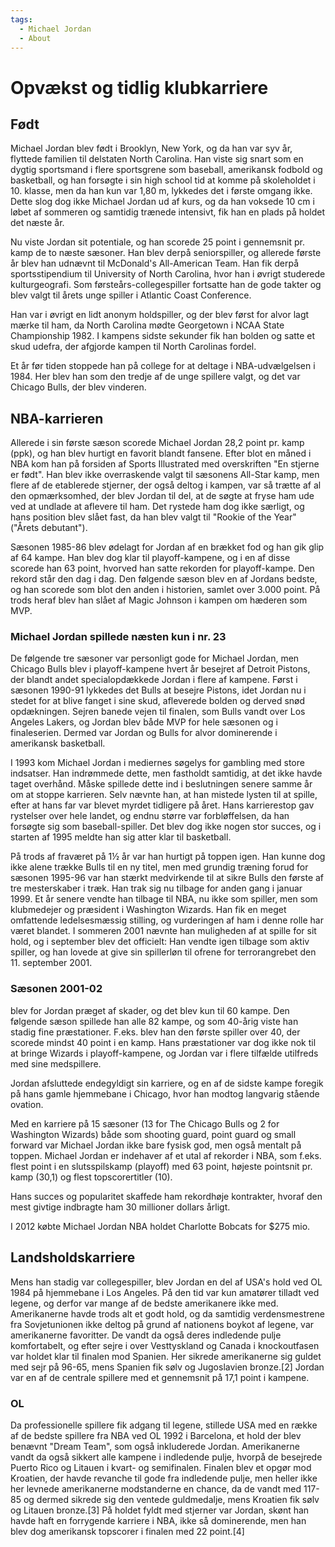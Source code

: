 ```yaml
---
tags:
  - Michael Jordan
  - About
---
```

# Opvækst og tidlig klubkarriere

## Født
Michael Jordan blev født i Brooklyn, New York, og da han var syv år, flyttede familien til delstaten North Carolina. Han viste sig snart som en dygtig sportsmand i flere sportsgrene som baseball, amerikansk fodbold og basketball, og han forsøgte i sin high school tid at komme på skoleholdet i 10. klasse, men da han kun var 1,80 m, lykkedes det i første omgang ikke. Dette slog dog ikke Michael Jordan ud af kurs, og da han voksede 10 cm i løbet af sommeren og samtidig trænede intensivt, fik han en plads på holdet det næste år.

Nu viste Jordan sit potentiale, og han scorede 25 point i gennemsnit pr. kamp de to næste sæsoner. Han blev derpå seniorspiller, og allerede første år blev han udnævnt til McDonald's All-American Team. Han fik derpå sportsstipendium til University of North Carolina, hvor han i øvrigt studerede kulturgeografi. Som førsteårs-collegespiller fortsatte han de gode takter og blev valgt til årets unge spiller i Atlantic Coast Conference.

Han var i øvrigt en lidt anonym holdspiller, og der blev først for alvor lagt mærke til ham, da North Carolina mødte Georgetown i NCAA State Championship 1982. I kampens sidste sekunder fik han bolden og satte et skud udefra, der afgjorde kampen til North Carolinas fordel.

Et år før tiden stoppede han på college for at deltage i NBA-udvælgelsen i 1984. Her blev han som den tredje af de unge spillere valgt, og det var Chicago Bulls, der blev vinderen.

## NBA-karrieren
Allerede i sin første sæson scorede Michael Jordan 28,2 point pr. kamp (ppk), og han blev hurtigt en favorit blandt fansene. Efter blot en måned i NBA kom han på forsiden af Sports Illustrated med overskriften "En stjerne er født". Han blev ikke overraskende valgt til sæsonens All-Star kamp, men flere af de etablerede stjerner, der også deltog i kampen, var så trætte af al den opmærksomhed, der blev Jordan til del, at de søgte at fryse ham ude ved at undlade at aflevere til ham. Det rystede ham dog ikke særligt, og hans position blev slået fast, da han blev valgt til "Rookie of the Year" ("Årets debutant").

Sæsonen 1985-86 blev ødelagt for Jordan af en brækket fod og han gik glip af 64 kampe. Han blev dog klar til playoff-kampene, og i en af disse scorede han 63 point, hvorved han satte rekorden for playoff-kampe. Den rekord står den dag i dag. Den følgende sæson blev en af Jordans bedste, og han scorede som blot den anden i historien, samlet over 3.000 point. På trods heraf blev han slået af Magic Johnson i kampen om hæderen som MVP.


### Michael Jordan spillede næsten kun i nr. 23
De følgende tre sæsoner var personligt gode for Michael Jordan, men Chicago Bulls blev i playoff-kampene hvert år besejret af Detroit Pistons, der blandt andet specialopdækkede Jordan i flere af kampene. Først i sæsonen 1990-91 lykkedes det Bulls at besejre Pistons, idet Jordan nu i stedet for at blive fanget i sine skud, afleverede bolden og derved snød opdækningen. Sejren banede vejen til finalen, som Bulls vandt over Los Angeles Lakers, og Jordan blev både MVP for hele sæsonen og i finaleserien. Dermed var Jordan og Bulls for alvor dominerende i amerikansk basketball.

I 1993 kom Michael Jordan i mediernes søgelys for gambling med store indsatser. Han indrømmede dette, men fastholdt samtidig, at det ikke havde taget overhånd. Måske spillede dette ind i beslutningen senere samme år om at stoppe karrieren. Selv nævnte han, at han mistede lysten til at spille, efter at hans far var blevet myrdet tidligere på året. Hans karrierestop gav rystelser over hele landet, og endnu større var forbløffelsen, da han forsøgte sig som baseball-spiller. Det blev dog ikke nogen stor succes, og i starten af 1995 meldte han sig atter klar til basketball.

På trods af fraværet på 1½ år var han hurtigt på toppen igen. Han kunne dog ikke alene trække Bulls til en ny titel, men med grundig træning forud for sæsonen 1995-96 var han stærkt medvirkende til at sikre Bulls den første af tre mesterskaber i træk. Han trak sig nu tilbage for anden gang i januar 1999. Et år senere vendte han tilbage til NBA, nu ikke som spiller, men som klubmedejer og præsident i Washington Wizards. Han fik en meget omfattende ledelsesmæssig stilling, og vurderingen af ham i denne rolle har været blandet. I sommeren 2001 nævnte han muligheden af at spille for sit hold, og i september blev det officielt: Han vendte igen tilbage som aktiv spiller, og han lovede at give sin spillerløn til ofrene for terrorangrebet den 11. september 2001.

### Sæsonen 2001-02 
blev for Jordan præget af skader, og det blev kun til 60 kampe. Den følgende sæson spillede han alle 82 kampe, og som 40-årig viste han stadig fine præstationer. F.eks. blev han den første spiller over 40, der scorede mindst 40 point i en kamp. Hans præstationer var dog ikke nok til at bringe Wizards i playoff-kampene, og Jordan var i flere tilfælde utilfreds med sine medspillere.

Jordan afsluttede endegyldigt sin karriere, og en af de sidste kampe foregik på hans gamle hjemmebane i Chicago, hvor han modtog langvarig stående ovation.

Med en karriere på 15 sæsoner (13 for The Chicago Bulls og 2 for Washington Wizards) både som shooting guard, point guard og small forward var Michael Jordan ikke bare fysisk god, men også mentalt på toppen. Michael Jordan er indehaver af et utal af rekorder i NBA, som f.eks. flest point i en slutsspilskamp (playoff) med 63 point, højeste pointsnit pr. kamp (30,1) og flest topscorertitler (10).

Hans succes og popularitet skaffede ham rekordhøje kontrakter, hvoraf den mest givtige indbragte ham 30 millioner dollars årligt.

I 2012 købte Michael Jordan NBA holdet Charlotte Bobcats for $275 mio.

## Landsholdskarriere
Mens han stadig var collegespiller, blev Jordan en del af USA's hold ved OL 1984 på hjemmebane i Los Angeles. På den tid var kun amatører tilladt ved legene, og derfor var mange af de bedste amerikanere ikke med. Amerikanerne havde trods alt et godt hold, og da samtidig verdensmestrene fra Sovjetunionen ikke deltog på grund af nationens boykot af legene, var amerikanerne favoritter. De vandt da også deres indledende pulje komfortabelt, og efter sejre i over Vesttyskland og Canada i knockoutfasen var holdet klar til finalen mod Spanien. Her sikrede amerikanerne sig guldet med sejr på 96-65, mens Spanien fik sølv og Jugoslavien bronze.[2] Jordan var en af de centrale spillere med et gennemsnit på 17,1 point i kampene.

### OL
Da professionelle spillere fik adgang til legene, stillede USA med en række af de bedste spillere fra NBA ved OL 1992 i Barcelona, et hold der blev benævnt "Dream Team", som også inkluderede Jordan. Amerikanerne vandt da også sikkert alle kampene i indledende pulje, hvorpå de besejrede Puerto Rico og Litauen i kvart- og semifinalen. Finalen blev et opgør mod Kroatien, der havde revanche til gode fra indledende pulje, men heller ikke her levnede amerikanerne modstanderne en chance, da de vandt med 117-85 og dermed sikrede sig den ventede guldmedalje, mens Kroatien fik sølv og Litauen bronze.[3] På holdet fyldt med stjerner var Jordan, skønt han havde haft en forrygende karriere i NBA, ikke så dominerende, men han blev dog amerikansk topscorer i finalen med 22 point.[4]
